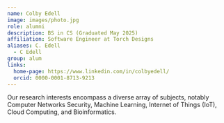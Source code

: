 ```yaml
---
name: Colby Edell 
image: images/photo.jpg
role: alumni
description: BS in CS (Graduated May 2025)
affiliation: Software Engineer at Torch Designs
aliases: C. Edell
  - C Edell
group: alum
links:
  home-page: https://www.linkedin.com/in/colbyedell/
  orcid: 0000-0001-8713-9213
---
```


Our research interests encompass a diverse array of subjects, notably Computer Networks Security, Machine Learning, Internet of Things (IoT), Cloud Computing, and Bioinformatics.

